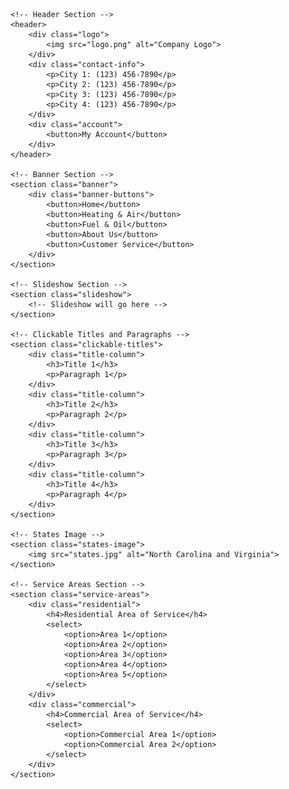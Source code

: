 <!DOCTYPE html>
<html lang="en">
<head>
    <meta charset="UTF-8">
    <meta name="viewport" content="width=device-width, initial-scale=1.0">
    <title>Company Website</title>
    <!-- Link to external CSS file -->
    <link rel="stylesheet" href="styles.css">
    <!-- Include Helvetica font -->
    <link href="https://fonts.googleapis.com/css2?family=Helvetica&display=swap" rel="stylesheet">
</head>
<body>

    <!-- Header Section -->
    <header>
        <div class="logo">
            <img src="logo.png" alt="Company Logo">
        </div>
        <div class="contact-info">
            <p>City 1: (123) 456-7890</p>
            <p>City 2: (123) 456-7890</p>
            <p>City 3: (123) 456-7890</p>
            <p>City 4: (123) 456-7890</p>
        </div>
        <div class="account">
            <button>My Account</button>
        </div>
    </header>

    <!-- Banner Section -->
    <section class="banner">
        <div class="banner-buttons">
            <button>Home</button>
            <button>Heating & Air</button>
            <button>Fuel & Oil</button>
            <button>About Us</button>
            <button>Customer Service</button>
        </div>
    </section>

    <!-- Slideshow Section -->
    <section class="slideshow">
        <!-- Slideshow will go here -->
    </section>

    <!-- Clickable Titles and Paragraphs -->
    <section class="clickable-titles">
        <div class="title-column">
            <h3>Title 1</h3>
            <p>Paragraph 1</p>
        </div>
        <div class="title-column">
            <h3>Title 2</h3>
            <p>Paragraph 2</p>
        </div>
        <div class="title-column">
            <h3>Title 3</h3>
            <p>Paragraph 3</p>
        </div>
        <div class="title-column">
            <h3>Title 4</h3>
            <p>Paragraph 4</p>
        </div>
    </section>

    <!-- States Image -->
    <section class="states-image">
        <img src="states.jpg" alt="North Carolina and Virginia">
    </section>

    <!-- Service Areas Section -->
    <section class="service-areas">
        <div class="residential">
            <h4>Residential Area of Service</h4>
            <select>
                <option>Area 1</option>
                <option>Area 2</option>
                <option>Area 3</option>
                <option>Area 4</option>
                <option>Area 5</option>
            </select>
        </div>
        <div class="commercial">
            <h4>Commercial Area of Service</h4>
            <select>
                <option>Commercial Area 1</option>
                <option>Commercial Area 2</option>
            </select>
        </div>
    </section>

</body>
</html>
